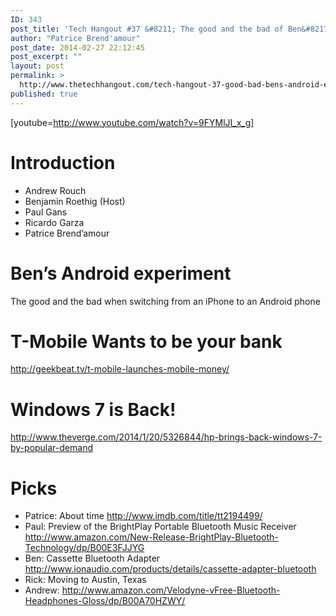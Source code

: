```yaml
---
ID: 343
post_title: 'Tech Hangout #37 &#8211; The good and the bad of Ben&#8217;s Android experiment'
author: "Patrice Brend'amour"
post_date: 2014-02-27 22:12:45
post_excerpt: ""
layout: post
permalink: >
  http://www.thetechhangout.com/tech-hangout-37-good-bad-bens-android-experiment/
published: true
---
```

[youtube=http://www.youtube.com/watch?v=9FYMlJI_x_g]
<h1>Introduction</h1>

<ul>
<li>Andrew Rouch</li>
<li>Benjamin Roethig (Host)</li>
<li>Paul Gans</li>
<li>Ricardo Garza</li>
<li>Patrice Brend’amour</li>
</ul>

<h1>Ben’s Android experiment</h1>

<p>The good and the bad when switching from an iPhone to an Android phone</p>

<h1>T-Mobile Wants to be your bank</h1>

<p><a href="http://geekbeat.tv/t-mobile-launches-mobile-money/">http://geekbeat.tv/t-mobile-launches-mobile-money/</a></p>

<h1>Windows 7 is Back!</h1>

<p><a href="http://www.theverge.com/2014/1/20/5326844/hp-brings-back-windows-7-by-popular-demand">http://www.theverge.com/2014/1/20/5326844/hp-brings-back-windows-7-by-popular-demand</a></p>

<h1>Picks</h1>

<ul>
<li>Patrice: About time <a href="http://www.imdb.com/title/tt2194499/">http://www.imdb.com/title/tt2194499/</a></li>
<li>Paul: Preview of the BrightPlay Portable Bluetooth Music Receiver
<a href="http://www.amazon.com/New-Release-BrightPlay-Bluetooth-Technology/dp/B00E3FJJYG">http://www.amazon.com/New-Release-BrightPlay-Bluetooth-Technology/dp/B00E3FJJYG</a></li>
<li>Ben: Cassette Bluetooth Adapter <a href="http://www.ionaudio.com/products/details/cassette-adapter-bluetooth">http://www.ionaudio.com/products/details/cassette-adapter-bluetooth</a></li>
<li>Rick: Moving to Austin, Texas</li>
<li>Andrew: <a href="http://www.amazon.com/Velodyne-vFree-Bluetooth-Headphones-Gloss/dp/B00A70HZWY/">http://www.amazon.com/Velodyne-vFree-Bluetooth-Headphones-Gloss/dp/B00A70HZWY/</a></li>
</ul>